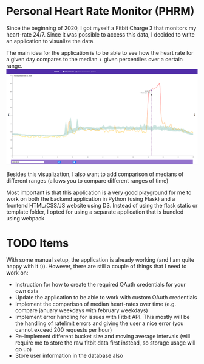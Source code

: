 # Personal Heart Rate Monitor (PHRM)

Since the beginning of 2020, I got myself a Fitbit Charge 3 that monitors my heart-rate 24/7. Since it was possible to access this data, I decided to write an application to visualize the data.

The main idea for the application is to be able to see how the heart rate for a given day compares to the median + given percentiles over a certain range.
![screenshot](documentation/img/screenshot_phrm_daily_heartrate.png)


Besides this visualization, I also want to add comparison of medians of different ranges (allows you to compare different ranges of time)


Most important is that this application is a very good playground for me to work on both the backend application in Python (using Flask) and a frontend HTML/CSS/JS website using D3. Instead of using the flask static or template folder, I opted for using a separate application that is bundled using webpack

# TODO Items
With some manual setup, the application is already working (and I am quite happy with it :)). However, there are still a couple of things that I need to work on:

* Instruction for how to create the required OAuth credentials for your own data
* Update the application to be able to work with custom OAuth credentials
* Implement the comparison of median heart-rates over time (e.g. compare january weekdays with february weekdays)
* Implement error handling for issues with Fitbit API. This mostly will be the handling of ratelimit errors and giving the user a nice error (you cannot exceed 200 requests per hour)
* Re-implement different bucket size and moving average intervals (will require me to store the raw fitbit data first instead, so storage usage will go up)
* Store user information in the database also
